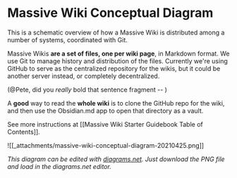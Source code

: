 # Massive Wiki Conceptual Diagram

This is a schematic overview of how a Massive Wiki is distributed among a number of systems, coordinated with Git.

Massive Wikis **are a set of files, one per wiki page**, in Markdown format.  We use Git to manage history and distribution of the files.  Currently we're using GitHub to serve as the centralized repository for the wikis, but it could be another server instead, or completely decentralized.

(@Pete, did you _really_ bold that sentence fragment -- )

A **good** way to read the **whole wiki** is to clone the GitHub repo for the wiki, and then use the Obsidian.md app to open that directory as a vault.

See more instructions at [[Massive Wiki Starter Guidebook Table of Contents]].

![[_attachments/massive-wiki-conceptual-diagram-20210425.png]]

_This diagram can be edited with [diagrams.net](https://www.diagrams.net/). Just download  the PNG file and load in the diagrams.net editor._